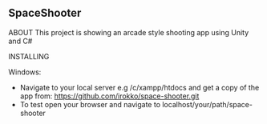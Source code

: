 ## SpaceShooter
ABOUT
This project is showing an arcade style shooting app using Unity and C#

INSTALLING

Windows:
* Navigate to your local server e.g /c/xampp/htdocs and get a copy of the app from:
https://github.com/irokko/space-shooter.git
* To test open your browser and navigate to localhost/your/path/space-shooter